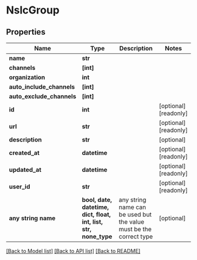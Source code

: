# NslcGroup


## Properties
Name | Type | Description | Notes
------------ | ------------- | ------------- | -------------
**name** | **str** |  | 
**channels** | **[int]** |  | 
**organization** | **int** |  | 
**auto_include_channels** | **[int]** |  | 
**auto_exclude_channels** | **[int]** |  | 
**id** | **int** |  | [optional] [readonly] 
**url** | **str** |  | [optional] [readonly] 
**description** | **str** |  | [optional] 
**created_at** | **datetime** |  | [optional] [readonly] 
**updated_at** | **datetime** |  | [optional] [readonly] 
**user_id** | **str** |  | [optional] [readonly] 
**any string name** | **bool, date, datetime, dict, float, int, list, str, none_type** | any string name can be used but the value must be the correct type | [optional]

[[Back to Model list]](../README.md#documentation-for-models) [[Back to API list]](../README.md#documentation-for-api-endpoints) [[Back to README]](../README.md)


